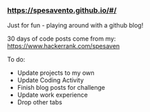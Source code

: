 ### https://spesavento.github.io/#/

Just for fun - playing around with a github blog! <p>
30 days of code posts come from my: <br>
https://www.hackerrank.com/spesaven

To do:
- Update projects to my own
- Update Coding Activity
- Finish blog posts for challenge
- Update work experience
- Drop other tabs
